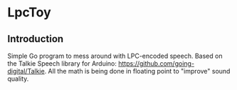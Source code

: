 # LpcToy
## Introduction
Simple Go program to mess around with LPC-encoded speech.
Based on the Talkie Speech library for Arduino: https://github.com/going-digital/Talkie.
All the math is being done in floating point to "improve" sound quality.
